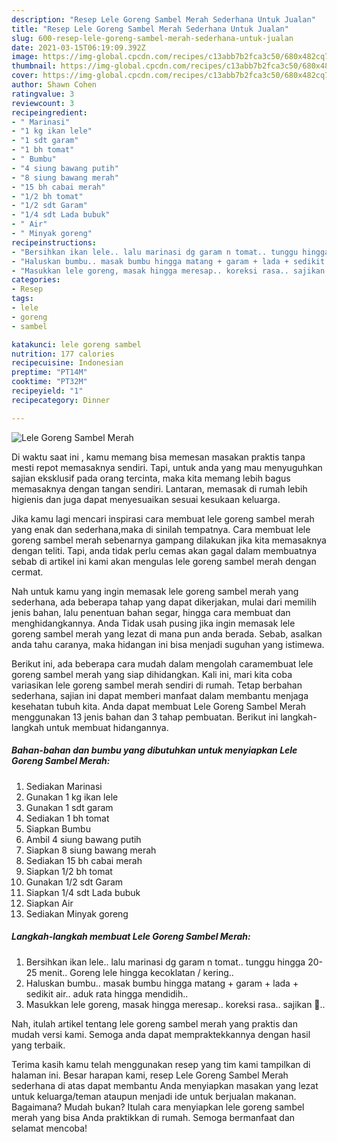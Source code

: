 ```yaml
---
description: "Resep Lele Goreng Sambel Merah Sederhana Untuk Jualan"
title: "Resep Lele Goreng Sambel Merah Sederhana Untuk Jualan"
slug: 600-resep-lele-goreng-sambel-merah-sederhana-untuk-jualan
date: 2021-03-15T06:19:09.392Z
image: https://img-global.cpcdn.com/recipes/c13abb7b2fca3c50/680x482cq70/lele-goreng-sambel-merah-foto-resep-utama.jpg
thumbnail: https://img-global.cpcdn.com/recipes/c13abb7b2fca3c50/680x482cq70/lele-goreng-sambel-merah-foto-resep-utama.jpg
cover: https://img-global.cpcdn.com/recipes/c13abb7b2fca3c50/680x482cq70/lele-goreng-sambel-merah-foto-resep-utama.jpg
author: Shawn Cohen
ratingvalue: 3
reviewcount: 3
recipeingredient:
- " Marinasi"
- "1 kg ikan lele"
- "1 sdt garam"
- "1 bh tomat"
- " Bumbu"
- "4 siung bawang putih"
- "8 siung bawang merah"
- "15 bh cabai merah"
- "1/2 bh tomat"
- "1/2 sdt Garam"
- "1/4 sdt Lada bubuk"
- " Air"
- " Minyak goreng"
recipeinstructions:
- "Bersihkan ikan lele.. lalu marinasi dg garam n tomat.. tunggu hingga 20-25 menit.. Goreng lele hingga kecoklatan / kering.."
- "Haluskan bumbu.. masak bumbu hingga matang + garam + lada + sedikit air.. aduk rata hingga mendidih.."
- "Masukkan lele goreng, masak hingga meresap.. koreksi rasa.. sajikan 💛.."
categories:
- Resep
tags:
- lele
- goreng
- sambel

katakunci: lele goreng sambel 
nutrition: 177 calories
recipecuisine: Indonesian
preptime: "PT14M"
cooktime: "PT32M"
recipeyield: "1"
recipecategory: Dinner

---
```



![Lele Goreng Sambel Merah](https://img-global.cpcdn.com/recipes/c13abb7b2fca3c50/680x482cq70/lele-goreng-sambel-merah-foto-resep-utama.jpg)

Di waktu  saat ini , kamu memang bisa memesan masakan praktis tanpa mesti repot memasaknya sendiri. Tapi, untuk anda yang mau menyuguhkan sajian eksklusif pada orang tercinta, maka kita memang lebih bagus memasaknya dengan tangan sendiri. Lantaran, memasak di rumah lebih higienis dan juga dapat menyesuaikan sesuai kesukaan keluarga.

Jika kamu lagi mencari inspirasi cara membuat lele goreng sambel merah yang enak dan sederhana,maka di sinilah tempatnya. Cara membuat lele goreng sambel merah  sebenarnya gampang dilakukan jika kita memasaknya dengan teliti. Tapi, anda tidak perlu cemas akan gagal dalam membuatnya 
sebab di artikel ini kami akan mengulas lele goreng sambel merah dengan cermat.  



Nah untuk kamu yang ingin memasak lele goreng sambel merah yang sederhana, ada beberapa tahap yang dapat dikerjakan, mulai dari memilih jenis bahan, lalu penentuan bahan segar, hingga cara membuat dan menghidangkannya. Anda Tidak usah pusing jika ingin memasak lele goreng sambel merah yang lezat di mana pun anda berada. Sebab, asalkan anda  tahu caranya, maka hidangan ini bisa menjadi suguhan yang istimewa.

Berikut ini, ada beberapa cara mudah dalam mengolah caramembuat lele goreng sambel merah yang siap dihidangkan. Kali ini, mari kita coba variasikan lele goreng sambel merah sendiri di rumah. Tetap berbahan sederhana, sajian ini dapat memberi manfaat dalam membantu menjaga kesehatan tubuh kita. Anda dapat membuat Lele Goreng Sambel Merah menggunakan 13 jenis bahan dan 3 tahap pembuatan. Berikut ini langkah-langkah untuk membuat hidangannya.

<!--inarticleads1-->

##### Bahan-bahan dan bumbu yang dibutuhkan untuk menyiapkan Lele Goreng Sambel Merah:

1. Sediakan  Marinasi
1. Gunakan 1 kg ikan lele
1. Gunakan 1 sdt garam
1. Sediakan 1 bh tomat
1. Siapkan  Bumbu
1. Ambil 4 siung bawang putih
1. Siapkan 8 siung bawang merah
1. Sediakan 15 bh cabai merah
1. Siapkan 1/2 bh tomat
1. Gunakan 1/2 sdt Garam
1. Siapkan 1/4 sdt Lada bubuk
1. Siapkan  Air
1. Sediakan  Minyak goreng




<!--inarticleads2-->

##### Langkah-langkah membuat Lele Goreng Sambel Merah:

1. Bersihkan ikan lele.. lalu marinasi dg garam n tomat.. tunggu hingga 20-25 menit.. Goreng lele hingga kecoklatan / kering..
1. Haluskan bumbu.. masak bumbu hingga matang + garam + lada + sedikit air.. aduk rata hingga mendidih..
1. Masukkan lele goreng, masak hingga meresap.. koreksi rasa.. sajikan 💛..




Nah, itulah artikel tentang  lele goreng sambel merah  yang praktis dan mudah versi kami. Semoga anda dapat mempraktekkannya dengan hasil yang terbaik. 

Terima kasih kamu telah menggunakan resep yang tim kami tampilkan di halaman ini. Besar harapan kami, resep  Lele Goreng Sambel Merah sederhana di atas dapat membantu Anda menyiapkan masakan yang lezat untuk keluarga/teman ataupun menjadi ide untuk berjualan makanan. Bagaimana? Mudah bukan? Itulah cara menyiapkan lele goreng sambel merah yang bisa Anda praktikkan di rumah. Semoga bermanfaat dan selamat mencoba!


